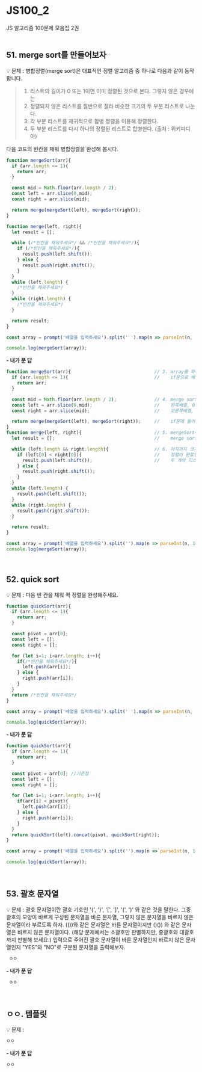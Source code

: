# JS100_2
JS 알고리즘 100문제 모음집 2권
<br>
<br>

## 51. merge sort를 만들어보자
💡 문제 : 병합정렬(merge sort)은 대표적인 정렬 알고리즘 중 하나로 다음과 같이 동작합니다.

> 1. 리스트의 길이가 0 또는 1이면 이미 정렬된 것으로 본다. 그렇지 않은 경우에는
> 2. 정렬되지 않은 리스트를 절반으로 잘라 비슷한 크기의 두 부분 리스트로 나눈다.
> 3. 각 부분 리스트를 재귀적으로 합병 정렬을 이용해 정렬한다.
> 4. 두 부분 리스트를 다시 하나의 정렬된 리스트로 합병한다.
(출처 : 위키피디아)

다음 코드의 빈칸을 채워 병합정렬을 완성해 봅시다.
```js
function mergeSort(arr){
  if (arr.length <= 1){
    return arr;
  }

  const mid = Math.floor(arr.length / 2);
  const left = arr.slice(0,mid);
  const right = arr.slice(mid);

  return merge(mergeSort(left), mergeSort(right));
}

function merge(left, right){
  let result = [];

  while (/*빈칸을 채워주세요*/ && /*빈칸을 채워주세요*/){
    if (/*빈칸을 채워주세요*/){
      result.push(left.shift());
    } else {
      result.push(right.shift());
    }
  }
  while (left.length) {
    /*빈칸을 채워주세요*/
  }
  while (right.length) {
    /*빈칸을 채워주세요*/
  }

  return result;
}

const array = prompt('배열을 입력하세요').split(' ').map(n => parseInt(n, 10));

console.log(mergeSort(array));
```
<strong>- 내가 푼 답</strong>
```js
function mergeSort(arr){                               // 3. array를 파라미터로 받음
  if (arr.length <= 1){                                //    if문으로 배열의 길이가 1보다 작거나 같으면 반환하는 조건
    return arr;                                        
  }

  const mid = Math.floor(arr.length / 2);              // 4. merge sort는 배열을 균등하게 나누기 때문에 기준이 되는 mid 설정
  const left = arr.slice(0,mid);                       //    왼쪽배열, 0부터 mid - 1까지
  const right = arr.slice(mid);                        //    오른쪽배열, mid부터 끝까지

  return merge(mergeSort(left), mergeSort(right));     //    if문에 들어가지 않았다면 아직 길이가 2이상이기 때문에 재귀로 다시 돌림
}
function merge(left, right){                           // 5. mergeSort에서 왼쪽배열, 오른쪽배열로 나눠준 것을 매개변수로 받음
  let result = [];                                     //    merge sort는 새로운 리스트를 필요로한다 의 그 새로운 리스트

  while (left.length && right.length){                 // 6. 아직까지 크기 비교하는 부분이 없네? 그럼 merge가 비교하는 함수구나, 파라미터로 들어온 건 써야지
    if (left[0] < right[0]){                           //    정렬이 완료된 리스트를 합병하는 로직 : 2개의 리스트의 값들을 처음부터 하나씩 비교하여  
      result.push(left.shift());                       //    두 개의 리스트의 값 중에서 더 작은 값을 새로운 리스트(sorted)로 옮긴다.
    } else {
      result.push(right.shift());
    }
  }
  while (left.length) {
    result.push(left.shift());
  }
  while (right.length) {
    result.push(right.shift());
  }

  return result;
}

const array = prompt('배열을 입력하세요').split('').map(n => parseInt(n, 10)); // 1. 문자열로 받은 것을 공배으로 나눠주고 map으로 돌면서 정수화 (split 수정)
console.log(mergeSort(array));                                             // 2. mergeSort함수에 array를 아규먼트로 전달

```
<br>

## 52. quick sort
💡 문제 : 다음 빈 칸을 채워 퀵 정렬을 완성해주세요.
```js
function quickSort(arr){
  if (arr.length <= 1){
    return arr;
  }

  const pivot = arr[0];
  const left = [];
  const right = [];

  for (let i=1; i<arr.length; i++){
    if(/*빈칸을 채워주세요*/){
      left.push(arr[i]);
    } else {
      right.push(arr[i]);
    }
  }
  return /*빈칸을 채워주세요*/
}

const array = prompt('배열을 입력하세요').split(' ').map(n => parseInt(n, 10));

console.log(quickSort(array));
```
 <strong>- 내가 푼 답</strong>
```js
function quickSort(arr){
  if (arr.length <= 1){
    return arr;
  }

  const pivot = arr[0]; //기준점
  const left = [];
  const right = [];

  for (let i=1; i<arr.length; i++){
    if(arr[i] < pivot){ 
      left.push(arr[i]);
    } else {
      right.push(arr[i]);
    }
  }
  return quickSort(left).concat(pivot, quickSort(right));
}

const array = prompt('배열을 입력하세요').split('').map(n => parseInt(n, 10));

console.log(quickSort(array));
 ```

<br>

## 53.  괄호 문자열
💡 문제 : 괄호 문자열이란 괄호 기호인 '{', '}', '[', ']', '(', ')' 와 같은 것을 말한다. 그중 괄호의 모양이 바르게 구성된 문자열을 바른 문자열, 그렇지 않은 문자열을 바르지 않은 문자열이라 부르도록 하자. 
(())와 같은 문자열은 바른 문자열이지만 ()()) 와 같은 문자열은 바르지 않은 문자열이다.
(해당 문제에서는 소괄호만 판별하지만,  중괄호와 대괄호까지 판별해 보세요.)
입력으로 주어진 괄호 문자열이 바른 문자열인지 바르지 않은 문자열인지 "YES"와 "NO"로 구분된 문자열을 출력해보자.
```js
 ㅇㅇ
```
 <strong>- 내가 푼 답</strong>
```js
 ㅇㅇ
 ```
<br>

## ㅇㅇ. 템플릿
💡 문제 : 
```js
ㅇㅇ
```
<strong>- 내가 푼 답</strong>
```js
ㅇㅇ
```
<br>
